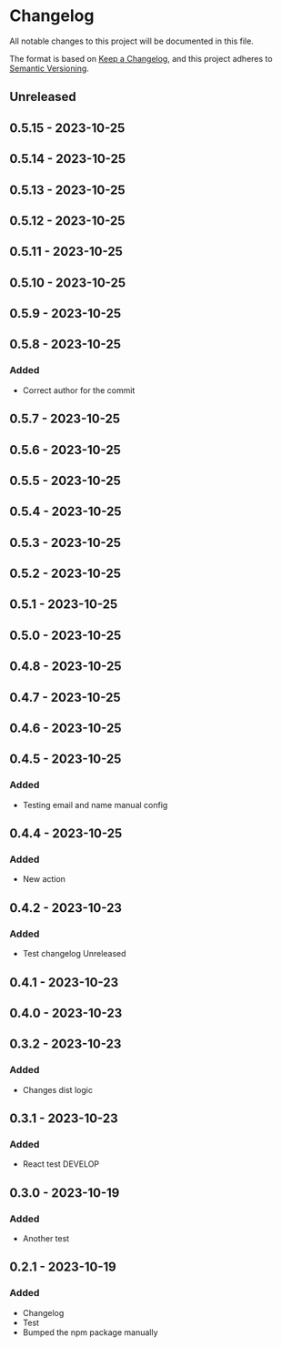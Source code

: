 # Changelog
All notable changes to this project will be documented in this file.

The format is based on [Keep a Changelog](https://keepachangelog.com/en/1.0.0/),
and this project adheres to [Semantic Versioning](https://semver.org/spec/v2.0.0.html).

## Unreleased

## 0.5.15 - 2023-10-25

## 0.5.14 - 2023-10-25

## 0.5.13 - 2023-10-25

## 0.5.12 - 2023-10-25

## 0.5.11 - 2023-10-25

## 0.5.10 - 2023-10-25

## 0.5.9 - 2023-10-25

## 0.5.8 - 2023-10-25
### Added
- Correct author for the commit

## 0.5.7 - 2023-10-25

## 0.5.6 - 2023-10-25

## 0.5.5 - 2023-10-25

## 0.5.4 - 2023-10-25

## 0.5.3 - 2023-10-25

## 0.5.2 - 2023-10-25

## 0.5.1 - 2023-10-25

## 0.5.0 - 2023-10-25

## 0.4.8 - 2023-10-25

## 0.4.7 - 2023-10-25

## 0.4.6 - 2023-10-25

## 0.4.5 - 2023-10-25
### Added
- Testing email and name manual config

## 0.4.4 - 2023-10-25
### Added
- New action

## 0.4.2 - 2023-10-23
### Added
- Test changelog Unreleased

## 0.4.1 - 2023-10-23

## 0.4.0 - 2023-10-23

## 0.3.2 - 2023-10-23
### Added
- Changes dist logic

## 0.3.1 - 2023-10-23
### Added
- React test DEVELOP

## 0.3.0 - 2023-10-19
### Added
- Another test

## 0.2.1 - 2023-10-19
### Added
- Changelog
- Test
- Bumped the npm package manually
